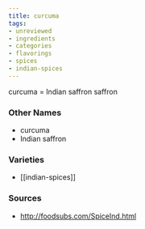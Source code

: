 ```yaml
---
title: curcuma
tags:
- unreviewed
- ingredients
- categories
- flavorings
- spices
- indian-spices
---
```

curcuma = Indian saffron saffron

### Other Names

* curcuma
* Indian saffron

### Varieties

* [[indian-spices]]

### Sources
* http://foodsubs.com/SpiceInd.html
